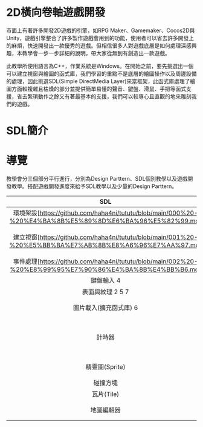 # 2D橫向卷軸遊戲開發
市面上有著許多開發2D遊戲的引擎，如RPG Maker、Gamemaker、Cocos2D與Unity，遊戲引擎整合了許多製作遊戲會用到的功能，使用者可以省去許多開發上的麻煩，快速開發出一款優秀的遊戲。但相信很多人對遊戲底層是如何處理深感興趣，本教學會一步一步詳細的說明，帶大家從無到有創造出一款遊戲。

此教學所使用語言為C++，作業系統是Windows。在開始之前，要先挑選出一個可以建立視窗與繪圖的函式庫，我們學習的重點不是底層的繪圖操作以及周邊設備的處理，因此挑選SDL(Simple DirectMedia Layer)來當框架，此函式庫處理了繪圖方面較複雜且枯燥的部分並提供簡單易懂的聲音、鍵盤、滑鼠、手把等函式支援，省去繁瑣動作之餘又有著最基本的支援，我們可以較專心且直觀的地來雕刻我們的遊戲。

# SDL簡介


# 導覽
教學會分三個部分平行進行，分別為Design Parttern、SDL個別教學以及遊戲開發教學。搭配遊戲開發進度來給予SDL教學以及少量的Design Parttern。  

| SDL | Game |
| :---: | :---: |
| 環境架設[https://github.com/haha4ni/tututu/blob/main/000%20-%20%E4%BA%8B%E5%89%8D%E6%BA%96%E5%82%99.md] |  |
| 建立視窗[https://github.com/haha4ni/tututu/blob/main/001%20-%20%E5%BB%BA%E7%AB%8B%E8%A6%96%E7%AA%97.md] | 引擎主核心 |
| 事件處理[https://github.com/haha4ni/tututu/blob/main/002%20-%20%E8%99%95%E7%90%86%E4%BA%8B%E4%BB%B6.md] |  |
| 鍵盤輸入 4 |  |
| 表面與紋理 2 5 7 |  |
| 圖片載入(擴充函式庫) 6 | 切換場景 |
| 計時器 | 邏輯更新與幀率 |
| 精靈圖(Sprite) | 創造角色 |
| 碰撞方塊 |  |
| 瓦片(Tile) |  |
| 地圖編輯器 | 創造地圖 |
